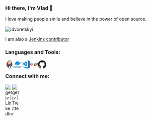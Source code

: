 ### Hi there, I'm Vlad 👋
I love making people smile and believe in the power of open source. 

<p><img align="center" src="https://github-readme-stats.vercel.app/api?username=vsilverman&show_icons=true" alt="idvoretskyi" /></p>

I am also a [Jenkins contributor](https://www.jenkins.io/blog/authors/vsilverman/)

### Languages and Tools:

<img align="left" alt="Jenkins" width="26px" src="https://raw.githubusercontent.com/github/explore/4546263bd5739353083c33dada43f8f31e7d1fd6/topics/jenkins/jenkins.png" />
<img align="left" alt="Docker" width="26px" src="https://raw.githubusercontent.com/github/explore/80688e429a7d4ef2fca1e82350fe8e3517d3494d/topics/docker/docker.png" />
<img align="left" alt="Visual Studio Code" width="26px" src="https://raw.githubusercontent.com/github/explore/80688e429a7d4ef2fca1e82350fe8e3517d3494d/topics/visual-studio-code/visual-studio-code.png" />
<img align="left" alt="Git" width="26px" src="https://raw.githubusercontent.com/github/explore/80688e429a7d4ef2fca1e82350fe8e3517d3494d/topics/git/git.png" />
<img align="left" alt="GitHub" width="26px" src="https://raw.githubusercontent.com/github/explore/78df643247d429f6cc873026c0622819ad797942/topics/github/github.png" />
<br />

### Connect with me:

[<img align="left" alt="getjv | LinkedIn" width="22px" src="https://cdn.jsdelivr.net/npm/simple-icons@v3/icons/linkedin.svg" />](https://www.linkedin.com/in/vladsilverman/)
[<img align="left" alt="getjv | Twitter" width="22px" src="https://cdn.jsdelivr.net/npm/simple-icons@v3/icons/twitter.svg" />](https://twitter.com/vsilverman)

<!--
**vsilverman/vsilverman** is a ✨ _special_ ✨ repository because its `README.md` (this file) appears on your GitHub profile.

Here are some ideas to get you started:

- 🔭 I’m currently working on ...
- 🌱 I’m currently learning ...
- 👯 I’m looking to collaborate on ...
- 🤔 I’m looking for help with ...
- 💬 Ask me about ...
- 📫 How to reach me: ...
- 😄 Pronouns: ...
- ⚡ Fun fact: ...
-->
